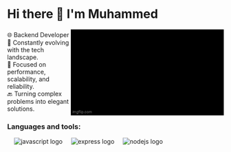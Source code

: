 <h1> Hi there 👋 I'm Muhammed </h1>



<img align="right" height="200" src="8ub9sq (1).gif"  />

###

<p align="left">🌐 Backend Developer <br>🌱 Constantly evolving with the tech landscape.<br>🎯 Focused on performance, scalability, and reliability.<br>🔙 Turning complex problems into elegant solutions.</p>

###
<h3 align="left"> Languages and tools:</h3>

<div align="left">
<!--   <img src="https://cdn.jsdelivr.net/gh/devicons/devicon/icons/typescript/typescript-original.svg" height="30" alt="typescript logo"  /> -->
  <img width="12" />
  <img src="https://cdn.jsdelivr.net/gh/devicons/devicon/icons/javascript/javascript-original.svg" height="30" alt="javascript logo"  />
 
  <img width="12" />
  <img src="https://skillicons.dev/icons?i=express" height="30" alt="express logo"  />
  <img width="12" />
  <img src="https://skillicons.dev/icons?i=nodejs" height="30" alt="nodejs logo"  />

<!-- <img src="https://skillicons.dev/icons?i=py" height="30" alt="python logo"  />-->
<!--   <img src="https://skillicons.dev/icons?i=mongodb" height="30" alt="mongodb logo"  /> 
<!--   <img src="https://skillicons.dev/icons?i=aws" height="30" alt="amazonwebservices logo"  /> -->
<!--   <img src="https://skillicons.dev/icons?i=postman" height="30" alt="postman logo"  /> -->


</div>
